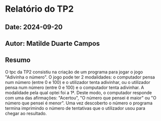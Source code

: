 # Relatório do TP2
## Date: 2024-09-20
## Autor: Matilde Duarte Campos
## Resumo
O tpc da TP2 consistiu na criação de um programa para jogar o jogo "Adivinha o número". O jogo pode ter 2 modalidades: o computador pensa num número (entre 0 e 100) e o utilizador tenta adivinhar, ou o utilizador pensa num número (entre 0 e 100) e o computador tenta adivinhar. A modalidade pela qual optei foi a 1ª. Deste modo, o computador responde com uma das afirmações: "Acertou", "O número que pensei é maior" ou "O número que pensei é menor". Uma vez descoberto o número o programa termina imprimindo o número de tentativas que o utilizador usou para chegar ao resultado.
